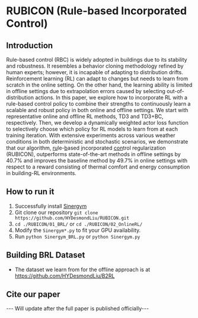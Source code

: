 # RUBICON (Rule-based Incorporated Control)

## Introduction
Rule-based control (RBC) is widely adopted in buildings due to its stability and
    robustness. It resembles a behavior cloning methodology refined by human experts; however,
    it is incapable of adapting to distribution drifts.
        Reinforcement learning (RL) can adapt to changes but needs to 
    learn from scratch in the online setting. On the other hand, the learning ability is limited in offline settings
    due to extrapolation errors caused by selecting out-of-distribution actions.
        In this paper, we explore how to incorporate RL with a rule-based control policy to combine 
    their strengths to continuously learn a scalable and robust policy in both 
    online and offline settings. 
        We start with representative online and offline RL methods, TD3 and TD3+BC,
    respectively. Then, we develop a dynamically weighted actor loss function to 
    selectively choose which policy for RL models to learn from at each training iteration. 
        With extensive experiments across various weather conditions in both deterministic and 
    stochastic scenarios, we demonstrate that our algorithm, 
    <ins>ru</ins>le-<ins>b</ins>ased <ins>i</ins>ncorporated
    <ins>con</ins>trol regularization (RUBICON), outperforms state-of-the-art
    methods in offline settings by $40.7\%$ and improves the baseline method by $49.7\%$ in online settings with respect to a reward consisting of thermal comfort and energy consumption in building-RL environments. 

## How to run it
1. Successfully install [Sinergym](https://github.com/ugr-sail/sinergym)
2. Git clone our repository ```git clone https://github.com/HYDesmondLiu/RUBICON.git```
3. ```cd ./RUBICON/01_BRL/``` or ```cd ./RUBICON/02_OnlineRL/```
4. Modify the ```Sinergym*.py``` to fit your GPU availability.
5. Run ```python Sinergym_BRL.py``` or ```python Sinergym.py```

## Building BRL Dataset
- The dataset we learn from for the offline approach is at https://github.com/HYDesmondLiu/B2RL


## Cite our paper

--- Will update after the full paper is published officially---
